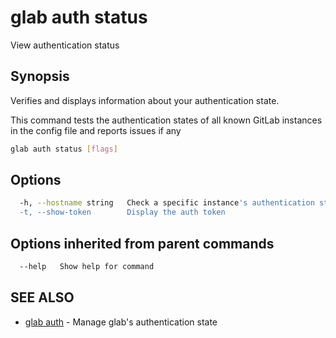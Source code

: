 # glab auth status

View authentication status

## Synopsis

Verifies and displays information about your authentication state.

This command tests the authentication states of all known GitLab instances in the config file and reports issues if any

```bash
glab auth status [flags]
```

## Options

```bash
  -h, --hostname string   Check a specific instance's authentication status
  -t, --show-token        Display the auth token
```

## Options inherited from parent commands

```bash
  --help   Show help for command
```

## SEE ALSO

* [glab auth](./)  - Manage glab's authentication state
